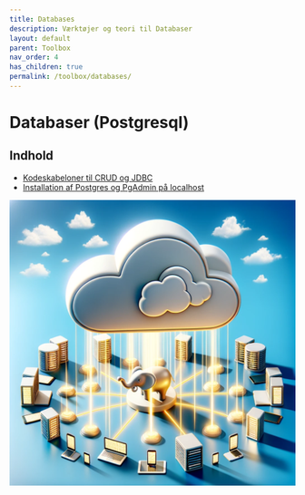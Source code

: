 ```yaml
---
title: Databases
description: Værktøjer og teori til Databaser
layout: default
parent: Toolbox
nav_order: 4
has_children: true
permalink: /toolbox/databases/
---
```


# Databaser (Postgresql)

## Indhold

- [Kodeskabeloner til CRUD og JDBC](./jdbc_templates.md)
- [Installation af Postgres og PgAdmin på localhost](https://github.com/dat2Cph/2semDockerSetupLocal)

![DB Postgres Client/Server](./images/database_postgres.webp)
